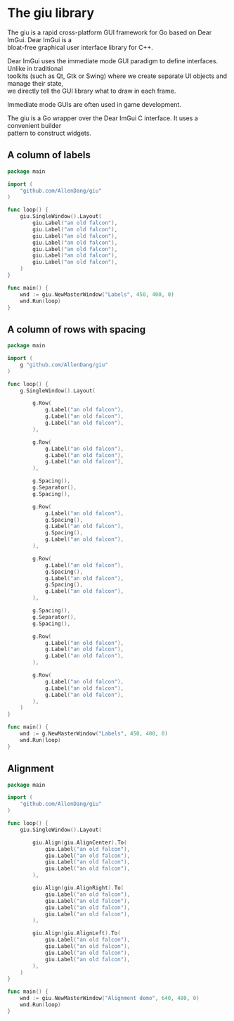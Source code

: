# The giu library

The giu is a rapid cross-platform GUI framework for Go based on Dear ImGui. Dear ImGui is a  
bloat-free graphical user interface library for C++.  

Dear ImGui uses the immediate mode GUI paradigm to define interfaces. Unlike in traditional  
toolkits (such as Qt, Gtk or Swing) where we create separate UI objects and manage their state,  
we directly tell the GUI library what to draw in each frame.  

Immediate mode GUIs are often used in game development.  

The giu is a Go wrapper over the Dear ImGui C interface. It uses a convenient builder  
pattern to construct widgets.  

## A column of labels

```go
package main

import (
    "github.com/AllenDang/giu"
)

func loop() {
    giu.SingleWindow().Layout(
        giu.Label("an old falcon"),
        giu.Label("an old falcon"),
        giu.Label("an old falcon"),
        giu.Label("an old falcon"),
        giu.Label("an old falcon"),
        giu.Label("an old falcon"),
        giu.Label("an old falcon"),
    )
}

func main() {
    wnd := giu.NewMasterWindow("Labels", 450, 400, 0)
    wnd.Run(loop)
}
```


## A column of rows with spacing

```go
package main

import (
    g "github.com/AllenDang/giu"
)

func loop() {
    g.SingleWindow().Layout(

        g.Row(
            g.Label("an old falcon"),
            g.Label("an old falcon"),
            g.Label("an old falcon"),
        ),

        g.Row(
            g.Label("an old falcon"),
            g.Label("an old falcon"),
            g.Label("an old falcon"),
        ),

        g.Spacing(),
        g.Separator(),
        g.Spacing(),

        g.Row(
            g.Label("an old falcon"),
            g.Spacing(),
            g.Label("an old falcon"),
            g.Spacing(),
            g.Label("an old falcon"),
        ),

        g.Row(
            g.Label("an old falcon"),
            g.Spacing(),
            g.Label("an old falcon"),
            g.Spacing(),
            g.Label("an old falcon"),
        ),

        g.Spacing(),
        g.Separator(),
        g.Spacing(),

        g.Row(
            g.Label("an old falcon"),
            g.Label("an old falcon"),
            g.Label("an old falcon"),
        ),

        g.Row(
            g.Label("an old falcon"),
            g.Label("an old falcon"),
            g.Label("an old falcon"),
        ),
    )
}

func main() {
    wnd := g.NewMasterWindow("Labels", 450, 400, 0)
    wnd.Run(loop)
}
```

## Alignment 
 
```go
package main

import (
    "github.com/AllenDang/giu"
)

func loop() {
    giu.SingleWindow().Layout(

        giu.Align(giu.AlignCenter).To(
            giu.Label("an old falcon"),
            giu.Label("an old falcon"),
            giu.Label("an old falcon"),
            giu.Label("an old falcon"),
        ),

        giu.Align(giu.AlignRight).To(
            giu.Label("an old falcon"),
            giu.Label("an old falcon"),
            giu.Label("an old falcon"),
            giu.Label("an old falcon"),
        ),

        giu.Align(giu.AlignLeft).To(
            giu.Label("an old falcon"),
            giu.Label("an old falcon"),
            giu.Label("an old falcon"),
            giu.Label("an old falcon"),
        ),
    )
}

func main() {
    wnd := giu.NewMasterWindow("Alignment demo", 640, 480, 0)
    wnd.Run(loop)
}
```
